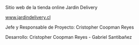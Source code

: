 Sitio web de la tienda online Jardin Delivery

www.jardindelivery.cl

Jefe y Responsable de Proyecto: Cristopher Coopman Reyes

Desarrollo:   Cristopher Coopman Reyes - Gabriel Santibañez

